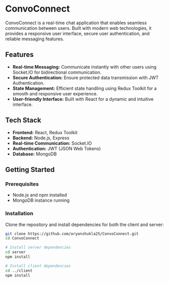 # ConvoConnect

ConvoConnect is a real-time chat application that enables seamless communication between users. Built with modern web technologies, it provides a responsive user interface, secure user authentication, and reliable messaging features.

## Features

- **Real-time Messaging:** Communicate instantly with other users using Socket.IO for bidirectional communication.
- **Secure Authentication:** Ensure protected data transmission with JWT Authentication.
- **State Management:** Efficient state handling using Redux Toolkit for a smooth and responsive user experience.
- **User-friendly Interface:** Built with React for a dynamic and intuitive interface.

## Tech Stack

- **Frontend:** React, Redux Toolkit
- **Backend:** Node.js, Express
- **Real-time Communication:** Socket.IO
- **Authentication:** JWT (JSON Web Tokens)
- **Database:** MongoDB

## Getting Started

### Prerequisites

- Node.js and npm installed
- MongoDB instance running

### Installation

Clone the repository and install dependencies for both the client and server:

```bash
git clone https://github.com/aryanshukla25/ConvoConnect.git
cd ConvoConnect

# Install server dependencies
cd server
npm install

# Install client dependencies
cd ../client
npm install
